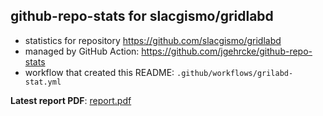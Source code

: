 ## github-repo-stats for slacgismo/gridlabd

- statistics for repository https://github.com/slacgismo/gridlabd
- managed by GitHub Action: https://github.com/jgehrcke/github-repo-stats
- workflow that created this README: `.github/workflows/grilabd-stat.yml`

**Latest report PDF**: [report.pdf](https://github.com/catzzz/ghrs-data/raw/main/slacgismo/gridlabd/latest-report/report.pdf)

